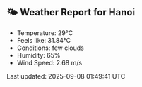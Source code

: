 <!-- WEATHER-START -->
## 🌤 Weather Report for Hanoi

- Temperature: 29°C
- Feels like: 31.84°C
- Conditions: few clouds
- Humidity: 65%
- Wind Speed: 2.68 m/s

Last updated: 2025-09-08 01:49:41 UTC
<!-- WEATHER-END -->
